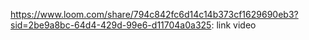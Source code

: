 https://www.loom.com/share/794c842fc6d14c14b373cf1629690eb3?sid=2be9a8bc-64d4-429d-99e6-d11704a0a325:
link video
